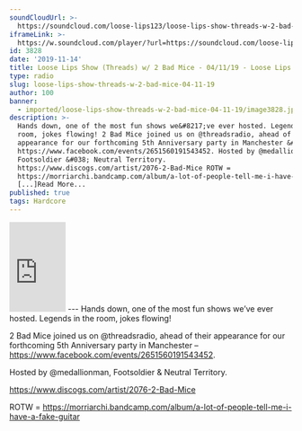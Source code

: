 ```yaml
---
soundCloudUrl: >-
  https://soundcloud.com/loose-lips123/loose-lips-show-threads-w-2-bad-mice-041119
iframeLink: >-
  https://w.soundcloud.com/player/?url=https://soundcloud.com/loose-lips123/loose-lips-show-threads-w-2-bad-mice-041119&color=00aabb&auto_play=false&hide_related=false&show_comments=true&show_user=true&show_reposts=false
id: 3828
date: '2019-11-14'
title: Loose Lips Show (Threads) w/ 2 Bad Mice - 04/11/19 - Loose Lips
type: radio
slug: loose-lips-show-threads-w-2-bad-mice-04-11-19
author: 100
banner:
  - imported/loose-lips-show-threads-w-2-bad-mice-04-11-19/image3828.jpeg
description: >-
  Hands down, one of the most fun shows we&#8217;ve ever hosted. Legends in the
  room, jokes flowing! 2 Bad Mice joined us on @threadsradio, ahead of their
  appearance for our forthcoming 5th Anniversary party in Manchester &#8211;
  https://www.facebook.com/events/2651560191543452. Hosted by @medallionman,
  Footsoldier &#038; Neutral Territory.
  https://www.discogs.com/artist/2076-2-Bad-Mice ROTW =
  https://morriarchi.bandcamp.com/album/a-lot-of-people-tell-me-i-have-a-fake-guitar
  [...]Read More...
published: true
tags: Hardcore
---
```

<iframe id="sc-widget" title="title" width="100" height="160" scrolling="no" frameborder="yes" allow="autoplay" src="https://w.soundcloud.com/player/?url=https://soundcloud.com/loose-lips123/loose-lips-show-threads-w-2-bad-mice-041119&amp;color=00aabb&amp;auto_play=false&amp;hide_related=false&amp;show_comments=true&amp;show_user=true&amp;show_reposts=false"></iframe>
---
Hands down, one of the most fun shows we’ve ever hosted. Legends in the room, jokes flowing!

2 Bad Mice joined us on @threadsradio, ahead of their appearance for our forthcoming 5th Anniversary party in Manchester – https://www.facebook.com/events/2651560191543452.

Hosted by @medallionman, Footsoldier & Neutral Territory.

https://www.discogs.com/artist/2076-2-Bad-Mice

ROTW = https://morriarchi.bandcamp.com/album/a-lot-of-people-tell-me-i-have-a-fake-guitar